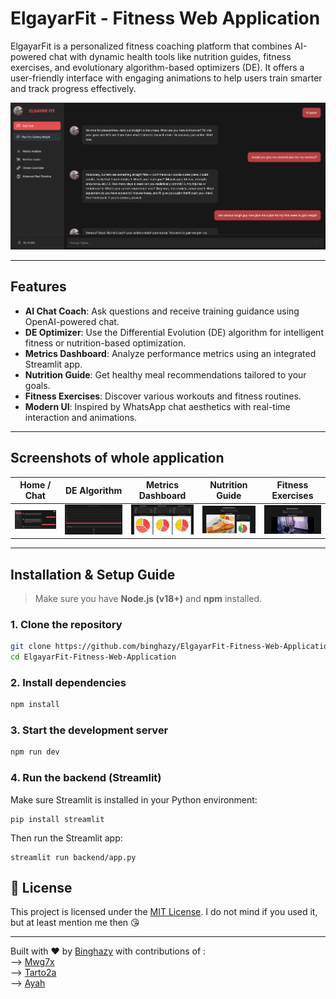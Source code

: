 # ElgayarFit - Fitness Web Application

ElgayarFit is a personalized fitness coaching platform that combines AI-powered chat with dynamic health tools like nutrition guides, fitness exercises, and evolutionary algorithm-based optimizers (DE). It offers a user-friendly interface with engaging animations to help users train smarter and track progress effectively.

![Banner](Assets/Screen1.png)

---

##  Features

- **AI Chat Coach**: Ask questions and receive training guidance using OpenAI-powered chat.
- **DE Optimizer**: Use the Differential Evolution (DE) algorithm for intelligent fitness or nutrition-based optimization.
- **Metrics Dashboard**: Analyze performance metrics using an integrated Streamlit app.
- **Nutrition Guide**: Get healthy meal recommendations tailored to your goals.
- **Fitness Exercises**: Discover various workouts and fitness routines.
- **Modern UI**: Inspired by WhatsApp chat aesthetics with real-time interaction and animations.

---

## Screenshots of whole application

| Home / Chat | DE Algorithm | Metrics Dashboard | Nutrition Guide | Fitness Exercises |
|-------------|--------------|-------------------|------------------|-------------------|
| ![1](Assets/Screen1.png) | ![2](Assets/Screen2.png) | ![3](Assets/Screen3.png) | ![4](Assets/Screen5.png) | ![5](Assets/Screen4.png) |

---

## Installation & Setup Guide

> Make sure you have **Node.js (v18+)** and **npm** installed.

### 1. Clone the repository

```bash
git clone https://github.com/binghazy/ElgayarFit-Fitness-Web-Application.git
cd ElgayarFit-Fitness-Web-Application
```
### 2. Install dependencies
```bash
npm install
```
### 3. Start the development server
```bash
npm run dev
```
### 4. Run the backend (Streamlit)

Make sure Streamlit is installed in your Python environment:
```
pip install streamlit
```
Then run the Streamlit app:
```
streamlit run backend/app.py
```
## 📄 License

This project is licensed under the [MIT License](https://github.com/binghazy/ElgayarFit-Fitness-Web-Application/blob/main/LICENSE).
I do not mind if you used it, but at least mention me then 😘

---

Built with ❤️ by [Binghazy](https://github.com/binghazy)
with contributions of :
<br>
--> [Mwg7x](https://github.com/mwg7x)
<br>
--> [Tarto2a](https://github.com/tarto2a)
<br>
--> [Ayah](https://github.com/Ayah-hub2004)

